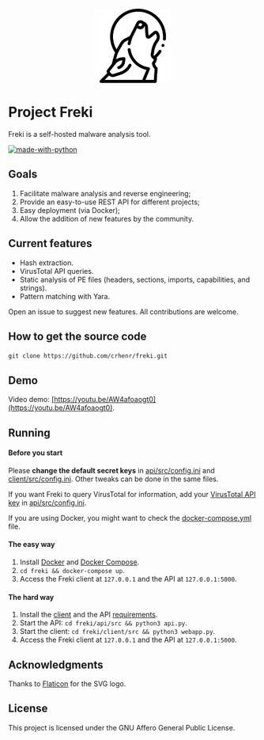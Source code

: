 <p align="center">
    <img src="client/src/static/imgs/logo_dark.svg" width="150px" height="150px"/>
</p>

# Project Freki

Freki is a self-hosted malware analysis tool.

[![made-with-python](https://img.shields.io/badge/Made%20with-Python-1f425f.svg)](https://www.python.org/)

## Goals

1. Facilitate malware analysis and reverse engineering;
2. Provide an easy-to-use REST API for different projects;
3. Easy deployment (via Docker);
4. Allow the addition of new features by the community.

## Current features

- Hash extraction.
- VirusTotal API queries.
- Static analysis of PE files (headers, sections, imports, capabilities, and strings).
- Pattern matching with Yara.

Open an issue to suggest new features. All contributions are welcome.

## How to get the source code
`git clone https://github.com/crhenr/freki.git`

## Demo

Video demo: [https://youtu.be/AW4afoaogt0](https://youtu.be/AW4afoaogt0).

## Running

#### Before you start

Please **change the default secret keys** in [api/src/config.ini](api/src/config.ini) and [client/src/config.ini](client/src/config.ini). Other tweaks can be done in the same files.

If you want Freki to query VirusTotal for information, add your [VirusTotal API key](https://developers.virustotal.com/reference) in [api/src/config.ini](api/src/config.ini).

If you are using Docker, you might want to check the [docker-compose.yml](docker-compose.yml) file.

#### The easy way

1. Install [Docker](https://docs.docker.com/get-docker/) and [Docker Compose](https://docs.docker.com/compose/install/).
2. `cd freki && docker-compose up`.
3. Access the Freki client at `127.0.0.1` and the API at `127.0.0.1:5000`.

#### The hard way

1. Install the [client](client/requirements.txt) and the API [requirements](api/requirements.txt).
2. Start the API: `cd freki/api/src && python3 api.py`.
3. Start the client: `cd freki/client/src && python3 webapp.py`.
4. Access the Freki client at `127.0.0.1` and the API at `127.0.0.1:5000`.

## Acknowledgments

Thanks to [Flaticon](https://www.flaticon.com/) for the SVG logo.

## License

This project is licensed under the GNU Affero General Public License.
